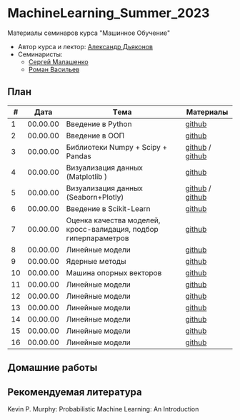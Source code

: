 # MachineLearning_Summer_2023
Материалы семинаров курса "Машинное Обучение"

* Автор курса и лектор: [Александр Дьяконов](https://github.com/Dyakonov)
* Семинаристы:
  * [Сергей Малашенко](https://github.com/SergeyMalashenko)
  * [Роман Васильев](https://github.com/RAVasiliev)
 
## План

|#  |Дата       |Tема                                                                |Материалы                                                                                           |
|---|-----------|--------------------------------------------------------------------|----------------------------------------------------------------------------------------------------|
|1  | 00.00.00  | Введение в Python                                                  |[github](/seminars/1/seminar_1.ipynb)                                                               |
|2  | 00.00.00  | Введение в ООП                                                     |[github](/seminars/2/seminar_2.ipynb)                                                               |
|3  | 00.00.00  | Библиотеки Numpy + Scipy + Pandas                                  |[github](/seminars/3/seminar_3_Numpy.ipynb) / [github](seminars/seminar_3/seminar_3_Pandas.ipynb)   |
|4  | 00.00.00  | Визуализация данных (Matplotlib    )                               |[github](/seminars/4/seminar_4_Matplotlib.ipynb)                                                    |
|5  | 00.00.00  | Визуализация данных (Seaborn+Plotly)                               |[github](/seminars/5/seminar_5_Seaborn.ipynb) / [github](seminars/seminar_5/seminar_5_Plotly.ipynb) |
|6  | 00.00.00  | Введение в Scikit-Learn                                            |[github](/seminars/6/seminar_6.ipynb)                                                               |
|7  | 00.00.00  | Оценка качества моделей, кросс-валидация, подбор гиперпараметров   |[github](/seminars/7/seminar_7.ipynb)                                                               |
|8  | 00.00.00  | Линейные модели                                                    |[github](/seminars/8/seminar_8.ipynb)                                                               |
|9  | 00.00.00  | Ядерные методы                                                     |[github](/seminars/9/seminar_9.ipynb)                                                               |
|10 | 00.00.00  | Машина опорных векторов                                            |[github](/seminars/10/seminar_10.ipynb)                                                             |
|11 | 00.00.00  | Линейные модели                                                    |[github](/seminars/11/seminar_11.ipynb)                                                             |
|12 | 00.00.00  | Линейные модели                                                    |[github](/seminars/12/seminar_12.ipynb)                                                             |
|13 | 00.00.00  | Линейные модели                                                    |[github](/seminars/13/seminar_13.ipynb)                                                             |
|14 | 00.00.00  | Линейные модели                                                    |[github](/seminars/14/seminar_14.ipynb)                                                             |
|15 | 00.00.00  | Линейные модели                                                    |[github](/seminars/15/seminar_15.ipynb)                                                             |
|16 | 00.00.00  | Линейные модели                                                    |[github](/seminars/16/seminar_16.ipynb)                                                             |

## Домашние работы

## Рекомендуемая литература
Kevin P. Murphy: Probabilistic Machine Learning: An Introduction
